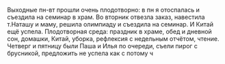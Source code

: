 Выходные пн-вт прошли очень плодотворно: в пн я отоспалась и съездила на семинар в храм. Во вторник отвезла заказ, навестила т.Наташу и маму, решила олимпиаду и съездила на семинар. И Китай ещё успела.
Плодотворная среда: праздник в храме, обед и дневной сон, домашки, Китай, уборка, рефлексия с недельным отчётом, чтение.
Четверг и пятницу были Паша и Илья по очереди, съели пирог с брусникой, предложить не успела как с потому ч